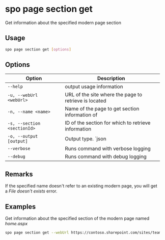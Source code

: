 # spo page section get

Get information about the specified modern page section

## Usage

```sh
spo page section get [options]
```

## Options

Option|Description
------|-----------
`--help`|output usage information
`-u, --webUrl <webUrl>`|URL of the site where the page to retrieve is located
`-n, --name <name>`|Name of the page to get section information of
`-s, --section <sectionId>`|ID of the section for which to retrieve information
`-o, --output [output]`|Output type. `json|text`. Default `text`
`--verbose`|Runs command with verbose logging
`--debug`|Runs command with debug logging

## Remarks

If the specified name doesn't refer to an existing modern page, you will get a _File doesn't exists_ error.

## Examples

Get information about the specified section of the modern page named _home.aspx_

```sh
spo page section get --webUrl https://contoso.sharepoint.com/sites/team-a --name home.aspx --section 1
```